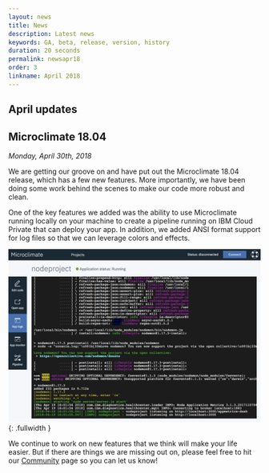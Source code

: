 ```yaml
---
layout: news
title: News
description: Latest news
keywords: GA, beta, release, version, history
duration: 20 seconds
permalink: newsapr18
order: 3
linkname: April 2018
---
```



## April updates
## Microclimate 18.04

*Monday, April 30th, 2018*

We are getting our groove on and have put out the Microclimate 18.04 release, which has a few new features. More importantly, we have been doing some work behind the scenes to make our code more robust and clean.

One of the key features we added was the ability to use Microclimate running locally on your machine to create a pipeline running on IBM Cloud Private that can deploy your app. In addition, we added ANSI format support for log files so that we can leverage colors and effects.

![Colors and effects](dist/images/colorsandeffects.png){: .fullwidth }

We continue to work on new features that we think will make your life easier. But if there are things we are missing out on, please feel free to hit our [Community](./community) page so you can let us know!
